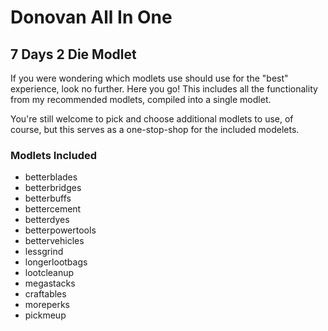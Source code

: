 # Donovan All In One

## 7 Days 2 Die Modlet

If you were wondering which modlets use should use for the "best" experience, look no further. Here you go!
This includes all the functionality from my recommended modlets, compiled into a single modlet.

You're still welcome to pick and choose additional modlets to use, of course, but this serves as a one-stop-shop for the included modelets.

### Modlets Included

- betterblades
- betterbridges
- betterbuffs
- bettercement
- betterdyes
- betterpowertools
- bettervehicles
- lessgrind
- longerlootbags
- lootcleanup
- megastacks
- craftables
- moreperks
- pickmeup
